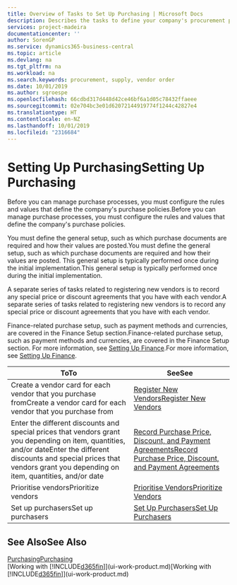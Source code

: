 ```yaml
---
title: Overview of Tasks to Set Up Purchasing | Microsoft Docs
description: Describes the tasks to define your company's procurement policies and set up your purchasing processes.
services: project-madeira
documentationcenter: ''
author: SorenGP
ms.service: dynamics365-business-central
ms.topic: article
ms.devlang: na
ms.tgt_pltfrm: na
ms.workload: na
ms.search.keywords: procurement, supply, vendor order
ms.date: 10/01/2019
ms.author: sgroespe
ms.openlocfilehash: 66cdbd317d448d42ce46bf6a1d05c78432ffaeee
ms.sourcegitcommit: 02e704bc3e01d62072144919774f1244c42827e4
ms.translationtype: HT
ms.contentlocale: en-NZ
ms.lasthandoff: 10/01/2019
ms.locfileid: "2316684"
---
```

# <a name="setting-up-purchasing"></a><span data-ttu-id="21d1e-103">Setting Up Purchasing</span><span class="sxs-lookup"><span data-stu-id="21d1e-103">Setting Up Purchasing</span></span>
<span data-ttu-id="21d1e-104">Before you can manage purchase processes, you must configure the rules and values that define the company's purchase policies.</span><span class="sxs-lookup"><span data-stu-id="21d1e-104">Before you can manage purchase processes, you must configure the rules and values that define the company's purchase policies.</span></span>

<span data-ttu-id="21d1e-105">You must define the general setup, such as which purchase documents are required and how their values are posted.</span><span class="sxs-lookup"><span data-stu-id="21d1e-105">You must define the general setup, such as which purchase documents are required and how their values are posted.</span></span> <span data-ttu-id="21d1e-106">This general setup is typically performed once during the initial implementation.</span><span class="sxs-lookup"><span data-stu-id="21d1e-106">This general setup is typically performed once during the initial implementation.</span></span>

<span data-ttu-id="21d1e-107">A separate series of tasks related to registering new vendors is to record any special price or discount agreements that you have with each vendor.</span><span class="sxs-lookup"><span data-stu-id="21d1e-107">A separate series of tasks related to registering new vendors is to record any special price or discount agreements that you have with each vendor.</span></span>

<span data-ttu-id="21d1e-108">Finance-related purchase setup, such as payment methods and currencies, are covered in the Finance Setup section.</span><span class="sxs-lookup"><span data-stu-id="21d1e-108">Finance-related purchase setup, such as payment methods and currencies, are covered in the Finance Setup section.</span></span> <span data-ttu-id="21d1e-109">For more information, see [Setting Up Finance](finance-setup-finance.md).</span><span class="sxs-lookup"><span data-stu-id="21d1e-109">For more information, see [Setting Up Finance](finance-setup-finance.md).</span></span>

| <span data-ttu-id="21d1e-110">To</span><span class="sxs-lookup"><span data-stu-id="21d1e-110">To</span></span> | <span data-ttu-id="21d1e-111">See</span><span class="sxs-lookup"><span data-stu-id="21d1e-111">See</span></span> |
| --- | --- |
| <span data-ttu-id="21d1e-112">Create a vendor card for each vendor that you purchase from</span><span class="sxs-lookup"><span data-stu-id="21d1e-112">Create a vendor card for each vendor that you purchase from</span></span>|[<span data-ttu-id="21d1e-113">Register New Vendors</span><span class="sxs-lookup"><span data-stu-id="21d1e-113">Register New Vendors</span></span>](purchasing-how-register-new-vendors.md) |
| <span data-ttu-id="21d1e-114">Enter the different discounts and special prices that vendors grant you depending on item, quantities, and/or date</span><span class="sxs-lookup"><span data-stu-id="21d1e-114">Enter the different discounts and special prices that vendors grant you depending on item, quantities, and/or date</span></span> |[<span data-ttu-id="21d1e-115">Record Purchase Price, Discount, and Payment Agreements</span><span class="sxs-lookup"><span data-stu-id="21d1e-115">Record Purchase Price, Discount, and Payment Agreements</span></span>](purchasing-how-record-purchase-price-discount-payment-agreements.md) |
| <span data-ttu-id="21d1e-116">Prioritise vendors</span><span class="sxs-lookup"><span data-stu-id="21d1e-116">Prioritize vendors</span></span> |[<span data-ttu-id="21d1e-117">Prioritise Vendors</span><span class="sxs-lookup"><span data-stu-id="21d1e-117">Prioritize Vendors</span></span>](purchasing-how-prioritize-vendors.md) |
| <span data-ttu-id="21d1e-118">Set up purchasers</span><span class="sxs-lookup"><span data-stu-id="21d1e-118">Set up purchasers</span></span> |[<span data-ttu-id="21d1e-119">Set Up Purchasers</span><span class="sxs-lookup"><span data-stu-id="21d1e-119">Set Up Purchasers</span></span>](purchasing-how-setup-purchasers.md) |

## <a name="see-also"></a><span data-ttu-id="21d1e-120">See Also</span><span class="sxs-lookup"><span data-stu-id="21d1e-120">See Also</span></span>
[<span data-ttu-id="21d1e-121">Purchasing</span><span class="sxs-lookup"><span data-stu-id="21d1e-121">Purchasing</span></span>](purchasing-manage-purchasing.md)  
<span data-ttu-id="21d1e-122">[Working with [!INCLUDE[d365fin](includes/d365fin_md.md)]](ui-work-product.md)</span><span class="sxs-lookup"><span data-stu-id="21d1e-122">[Working with [!INCLUDE[d365fin](includes/d365fin_md.md)]](ui-work-product.md)</span></span>
